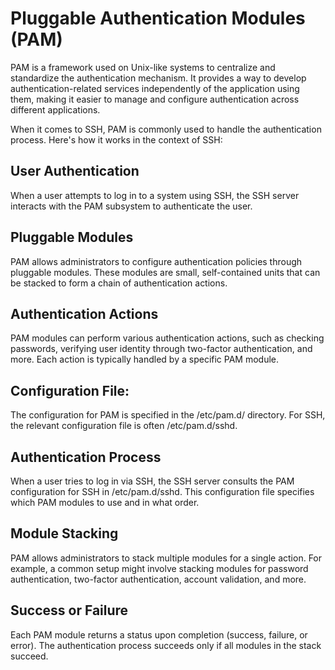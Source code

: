 # Pluggable Authentication Modules (PAM)
PAM is a framework used on Unix-like systems to centralize and standardize the authentication mechanism. It provides a way to develop authentication-related services independently of the application using them, making it easier to manage and configure authentication across different applications.

When it comes to SSH, PAM is commonly used to handle the authentication process. Here's how it works in the context of SSH:

## User Authentication
When a user attempts to log in to a system using SSH, the SSH server interacts with the PAM subsystem to authenticate the user.

## Pluggable Modules
PAM allows administrators to configure authentication policies through pluggable modules. These modules are small, self-contained units that can be stacked to form a chain of authentication actions.

## Authentication Actions
PAM modules can perform various authentication actions, such as checking passwords, verifying user identity through two-factor authentication, and more. Each action is typically handled by a specific PAM module.

## Configuration File:
The configuration for PAM is specified in the /etc/pam.d/ directory. For SSH, the relevant configuration file is often /etc/pam.d/sshd.

## Authentication Process
When a user tries to log in via SSH, the SSH server consults the PAM configuration for SSH in /etc/pam.d/sshd. This configuration file specifies which PAM modules to use and in what order.

## Module Stacking
PAM allows administrators to stack multiple modules for a single action. For example, a common setup might involve stacking modules for password authentication, two-factor authentication, account validation, and more.

## Success or Failure
Each PAM module returns a status upon completion (success, failure, or error). The authentication process succeeds only if all modules in the stack succeed.


